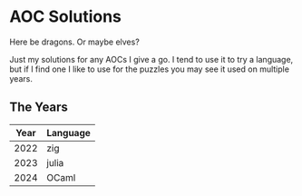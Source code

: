 # AOC Solutions

Here be dragons. Or maybe elves?

Just my solutions for any AOCs I give a go. I tend to use it to try a language,
but if I find one I like to use for the puzzles you may see it used on multiple
years.

## The Years

| Year | Language |
| ---- | -------- |
| 2022 | zig      |
| 2023 | julia    |
| 2024 | OCaml    |
